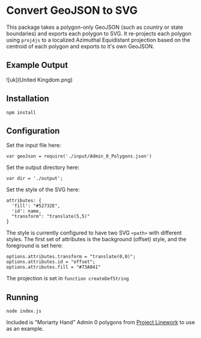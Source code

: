 # Convert GeoJSON to SVG

This package takes a polygon-only GeoJSON (such as country or state boundaries) and exports each polygon to SVG. It re-projects each polygon using `proj4js` to a localized Azimuthal Equidistant projection based on the centroid of each polygon and exports to it's own GeoJSON.

## Example Output
![uk](United Kingdom.png)

## Installation
```
npm install
```

## Configuration
Set the input file here:  
```
var geoJson = require('./input/Admin_0_Polygons.json')
```

Set the output directory here:  
```
var dir = './output';
```

Set the style of the SVG here:
```
attributes: {
  'fill': "#52732E",
  'id': name,
  "transform": "translate(5,5)"
}
```
The style is currently configured to have two SVG `<path>` with different styles. The first set of attributes is the background (offset) style, and the foreground is set here:
```
options.attributes.transform = "translate(0,0)";
options.attributes.id = "offset";
options.attributes.fill = "#73A041"
```

The projection is set in `function createDefString`

## Running

`node index.js`

Included is "Moriarty Hand" Admin 0 polygons from [Project Linework](http://www.projectlinework.org) to use as an example.

